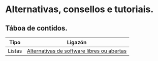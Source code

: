 # Alternativas, consellos e tutoriais.

## Táboa de contidos.

| Tipo | Ligazón |
| ------------ | ------------- |
| Listas | [Alternativas de software libres ou abertas](librealternativas.md) |
